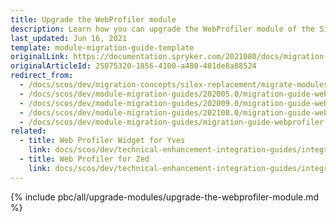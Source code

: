```yaml
---
title: Upgrade the WebProfiler module
description: Learn how you can upgrade the WebProfiler module of the Silex Migration within your Spryker based projects.
last_updated: Jun 16, 2021
template: module-migration-guide-template
originalLink: https://documentation.spryker.com/2021080/docs/migration-guide-webprofiler
originalArticleId: 25075320-1856-4100-a480-401de8a88524
redirect_from:
  - /docs/scos/dev/migration-concepts/silex-replacement/migrate-modules/migrate-the-webprofiler-module.html
  - /docs/scos/dev/module-migration-guides/202005.0/migration-guide-webprofiler.html
  - /docs/scos/dev/module-migration-guides/202009.0/migration-guide-webprofiler.html
  - /docs/scos/dev/module-migration-guides/202108.0/migration-guide-webprofiler.html
  - /docs/scos/dev/module-migration-guides/migration-guide-webprofiler.html
related:
  - title: Web Profiler Widget for Yves
    link: docs/scos/dev/technical-enhancement-integration-guides/integrating-development-tools/integrating-web-profiler-widget-for-yves.html
  - title: Web Profiler for Zed
    link: docs/scos/dev/technical-enhancement-integration-guides/integrating-development-tools/integrating-web-profiler-for-zed.html
---
```


{% include pbc/all/upgrade-modules/upgrade-the-webprofiler-module.md %} <!-- To edit, see /_includes/pbc/all/upgrade-modules/upgrade-the-webprofiler-module.md -->
